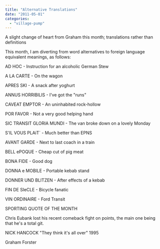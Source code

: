 ```yaml
---
title: "Alternative Translations"
date: "2011-05-01"
categories: 
  - "village-pump"
---
```


A slight change of heart from Graham this month; translations rather than definitions

This month, I am diverting from word alternatives to foreign language equivalent meanings, as follows:

AD HOC - Instruction for an alcoholic German Stew

A LA CARTE - On the wagon

APRES SKI - A snack after yoghurt

ANNUS HORRIBILIS - I've got the "runs"

CAVEAT EMPTOR - An uninhabited rock-hollow

POR FAVOR - Not a very good helping hand

SIC TRANSIT GLORIA MUNDI - The van broke down on a lovely Monday

S'IL VOUS PLAiT\` - Much better than EPNS

AVANT GARDE - Next to last coach in a train

BELL ePOQUE - Cheap cut of pig meat

BONA FIDE - Good dog

DONNA e MOBILE - Portable kebab stand

DONNER UND BLITZEN - After effects of a kebab

FIN DE SIeCLE - Bicycle fanatic

VIN ORDINAIRE - Ford Transit

SPORTING QUOTE OF THE MONTH

Chris Eubank lost his recent comeback fight on points, the main one being that he's a total git.

NICK HANCOCK "They think it's all over" 1995

Graham Forster
